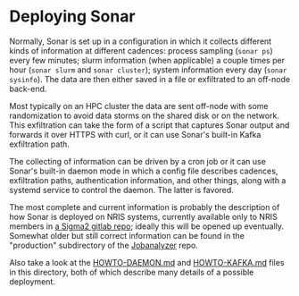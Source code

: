 # Deploying Sonar

Normally, Sonar is set up in a configuration in which it collects different kinds of information at
different cadences: process sampling (`sonar ps`) every few minutes; slurm information (when
applicable) a couple times per hour (`sonar slurm` and `sonar cluster`); system information every
day (`sonar sysinfo`).  The data are then either saved in a file or exfiltrated to an off-node
back-end.

Most typically on an HPC cluster the data are sent off-node with some randomization to avoid data
storms on the shared disk or on the network.  This exfiltration can take the form of a script that
captures Sonar output and forwards it over HTTPS with curl, or it can use Sonar's built-in Kafka
exfiltration path.

The collecting of information can be driven by a cron job or it can use Sonar's built-in daemon mode
in which a config file describes cadences, exfiltration paths, authentication information, and other
things, along with a systemd service to control the daemon.  The latter is favored.

The most complete and current information is probably the description of how Sonar is deployed on
NRIS systems, currently available only to NRIS members in [a Sigma2 gitlab
repo](https://gitlab.sigma2.no/larstha/sonar-deploy); ideally this will be opened up eventually.
Somewhat older but still correct information can be found in the "production" subdirectory of the
[Jobanalyzer](https://github.com/NAICNO/Jobanalyzer) repo.

Also take a look at the [HOWTO-DAEMON.md](HOWTO-DAEMON.md) and [HOWTO-KAFKA.md](HOWTO-KAFKA.md) files
in this directory, both of which describe many details of a possible deployment.
